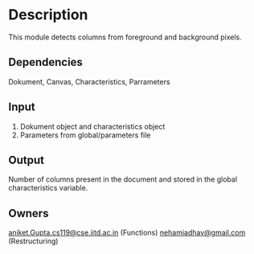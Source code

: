 # Description

This module detects columns from foreground and background pixels.

## Dependencies

Dokument, Canvas, Characteristics, Parrameters

## Input

1. Dokument object and characteristics object
2. Parameters from global/parameters file

## Output

Number of columns present in the document and stored in the global characteristics variable.

## Owners

aniket.Gupta.cs119@cse.iitd.ac.in (Functions)
nehamjadhav@gmail.com (Restructuring)
